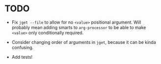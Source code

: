 TODO
====

* Fix `jget --file` to allow for no `<value>` positional argument. Will probably
  mean adding smarts to `arg-processor` to be able to make `<value>` only
  conditionally required.

* Consider changing order of arguments in `jget`, because it can be kinda
  confusing.

* Add tests!
